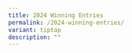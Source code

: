 ```yaml
---
title: 2024 Winning Entries
permalink: /2024-winning-entries/
variant: tiptap
description: ""
---
```

